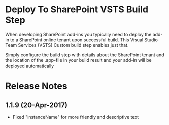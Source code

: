 # Deploy To SharePoint VSTS Build Step #

When developing SharePoint add-ins you typically need to deploy the add-in to a SharePoint online tenant upon successful build. This Visual Studio Team Services (VSTS) Custom build step enables just that.

Simply configure the build step with details about the SharePoint tenant and the location of the .app-file in your build result and your add-in will be deployed automatically

# Release Notes
## 1.1.9 (20-Apr-2017)
- Fixed "instanceName" for more friendly and descriptive text
